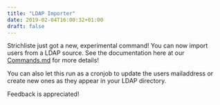 ```yaml
---
title: "LDAP Importer"
date: 2019-02-04T16:00:32+01:00
draft: false
---
```


Strichliste just got a new, experimental command! You can now import users from a LDAP source. 
See the documentation here at our [Commands.md](https://github.com/strichliste/server/blob/master/docs/Commands.md#import-from-ldap) for more details!

You can also let this run as a cronjob to update the users mailaddress or create new ones as they appear in your LDAP directory.

Feedback is appreciated!